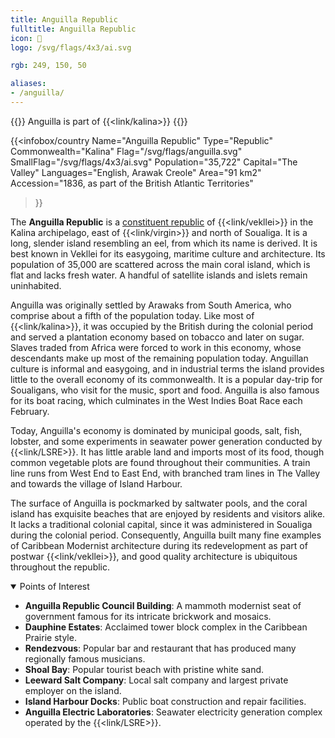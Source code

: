 ```yaml
---
title: Anguilla Republic
fulltitle: Anguilla Republic
icon: 🐬
logo: /svg/flags/4x3/ai.svg

rgb: 249, 150, 50

aliases:
- /anguilla/
---
```

{{<note series>}}
 Anguilla is part of {{<link/kalina>}}
{{</note>}}

{{<infobox/country
	 Name="Anguilla Republic"
	 Type="Republic"
	 Commonwealth="Kalina"
	 Flag="/svg/flags/anguilla.svg"
	 SmallFlag="/svg/flags/4x3/ai.svg"
	 Population="35,722"
	 Capital="The Valley"
	 Languages="English, Arawak Creole"
	 Area="91 km2"
	 Accession="1836, as part of the British Atlantic Territories"
 >}}

The <span class="fi fi-ai"></span> **Anguilla Republic** is a [constituent republic](/republics/) of {{<link/vekllei>}} in the Kalina archipelago, east of {{<link/virgin>}} and north of Soualiga. It is a long, slender island resembling an eel, from which its name is derived. It is best known in Vekllei for its easygoing, maritime culture and architecture. Its population of 35,000 are scattered across the main coral island, which is flat and lacks fresh water. A handful of satellite islands and islets remain uninhabited.

Anguilla was originally settled by Arawaks from South America, who comprise about a fifth of the population today. Like most of {{<link/kalina>}}, it was occupied by the British during the colonial period and served a plantation economy based on tobacco and later on sugar. Slaves traded from Africa were forced to work in this economy, whose descendants make up most of the remaining population today. Anguillan culture is informal and easygoing, and in industrial terms the island provides little to the overall economy of its commonwealth. It is a popular day-trip for Soualigans, who visit for the music, sport and food. Anguilla is also famous for its boat racing, which culminates in the West Indies Boat Race each February.

Today, Anguilla's economy is dominated by municipal goods, salt, fish, lobster, and some experiments in seawater power generation conducted by {{<link/LSRE>}}. It has little arable land and imports most of its food, though common vegetable plots are found throughout their communities. A train line runs from West End to East End, with branched tram lines in The Valley and towards the village of Island Harbour.

The surface of Anguilla is pockmarked by saltwater pools, and the coral island has exquisite beaches that are enjoyed by residents and visitors alike. It lacks a traditional colonial capital, since it was administered in Soualiga during the colonial period. Consequently, Anguilla built many fine examples of Caribbean Modernist architecture during its redevelopment as part of postwar {{<link/vekllei>}}, and good quality architecture is ubiquitous throughout the republic.

<details open>
	<summary>Points of Interest</summary>

* **Anguilla Republic Council Building**: A mammoth modernist seat of government famous for its intricate brickwork and mosaics.
* **Dauphine Estates**: Acclaimed tower block complex in the Caribbean Prairie style.
* **Rendezvous**: Popular bar and restaurant that has produced many regionally famous musicians.
* **Shoal Bay**: Popular tourist beach with pristine white sand.
* **Leeward Salt Company**: Local salt company and largest private employer on the island.
* **Island Harbour Docks**: Public boat construction and repair facilities.
* **Anguilla Electric Laboratories**: Seawater electricity generation complex operated by the {{<link/LSRE>}}.
</details>

